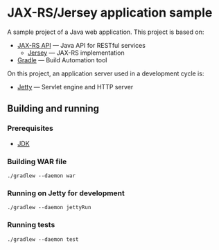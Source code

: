 JAX-RS/Jersey application sample
========================================

A sample project of a Java web application.
This project is based on:

* [JAX-RS API](https://java.net/projects/jax-rs-spec) — Java API for RESTful services
  * [Jersey](https://jersey.java.net/) — JAX-RS implementation
* [Gradle](http://www.gradle.org/) — Build Automation tool

On this project, an application server used in a development cycle is:

* [Jetty](http://www.eclipse.org/jetty/) — Servlet engine and HTTP server

## Building and running

### Prerequisites

* [JDK](http://www.oracle.com/technetwork/java/javase/downloads/index.html)

### Building WAR file

```
./gradlew --daemon war
```

### Running on Jetty for development

```
./gradlew --daemon jettyRun
```

### Running tests

```
./gradlew --daemon test
```
